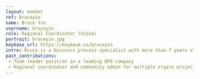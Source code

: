 ```yaml
---
layout: member
ref: bruceyin
name: Bruce Yin
username: bruceyin
role: Regional Coordinator (China)
portrait: bruceyin.jpg
keybase_url: https://keybase.io/bruceyin
intro: Bruce is a business process specialist with more than 7 years of professional experience analyzing and managing in the business process outsourcing industry. He entered the crypto field in 2017, swiftly establishing multiple close working relationships with several blockchain projects. Bruce is a zealous learner, keen on adopting and publicizing new technologies, and using his knowledge and resources to educate and connect their communities.
past_contributions:
 - Team leader position in a leading BPO company
 - Regional coordinator and community admin for multiple crypto projects
---
```

